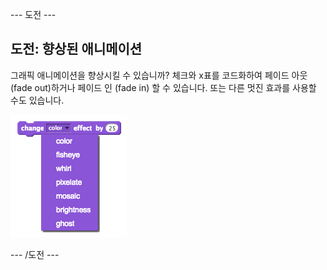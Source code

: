 \--- 도전 \---

## 도전: 향상된 애니메이션

그래픽 애니메이션을 향상시킬 수 있습니까? 체크와 x표를 코드화하여 페이드 아웃 (fade out)하거나 페이드 인 (fade in) 할 수 있습니다. 또는 다른 멋진 효과를 사용할 수도 있습니다.

![스크린샷](images/brain-effects.png)

\--- /도전 \---